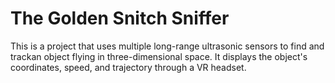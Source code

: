 # The Golden Snitch Sniffer

This is a project that uses multiple long-range ultrasonic sensors to find and trackan object flying in 
three-dimensional space. It displays the object's coordinates, speed, and trajectory through a VR headset.
